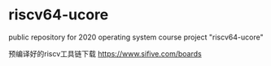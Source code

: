 # riscv64-ucore
public repository for 2020 operating system course project "riscv64-ucore"

预编译好的riscv工具链下载
https://www.sifive.com/boards
